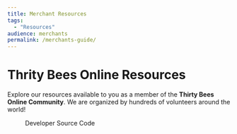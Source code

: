 ```yaml
---
title: Merchant Resources
tags:
  - "Resources"
audience: merchants
permalink: /merchants-guide/
---
```

# Thrity Bees Online Resources
Explore our resources available to you as a member of the **Thirty Bees Online Community**. We are organized by hundreds of volunteers around the world!

<figure><span class="glyphicon glyphicons-book-open"></span><figcaption>Developer Source Code</figcaption></figure>